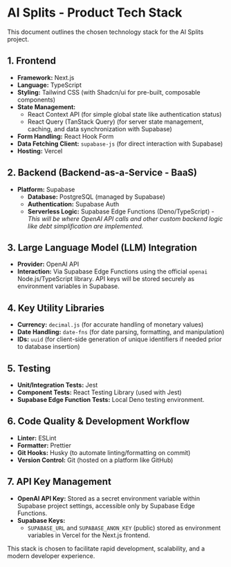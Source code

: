 # AI Splits - Product Tech Stack

This document outlines the chosen technology stack for the AI Splits project.

## 1. Frontend

*   **Framework:** Next.js
*   **Language:** TypeScript
*   **Styling:** Tailwind CSS (with Shadcn/ui for pre-built, composable components)
*   **State Management:**
    *   React Context API (for simple global state like authentication status)
    *   React Query (TanStack Query) (for server state management, caching, and data synchronization with Supabase)
*   **Form Handling:** React Hook Form
*   **Data Fetching Client:** `supabase-js` (for direct interaction with Supabase)
*   **Hosting:** Vercel

## 2. Backend (Backend-as-a-Service - BaaS)

*   **Platform:** Supabase
    *   **Database:** PostgreSQL (managed by Supabase)
    *   **Authentication:** Supabase Auth
    *   **Serverless Logic:** Supabase Edge Functions (Deno/TypeScript) - *This will be where OpenAI API calls and other custom backend logic like debt simplification are implemented.*

## 3. Large Language Model (LLM) Integration

*   **Provider:** OpenAI API
*   **Interaction:** Via Supabase Edge Functions using the official `openai` Node.js/TypeScript library. API keys will be stored securely as environment variables in Supabase.

## 4. Key Utility Libraries

*   **Currency:** `decimal.js` (for accurate handling of monetary values)
*   **Date Handling:** `date-fns` (for date parsing, formatting, and manipulation)
*   **IDs:** `uuid` (for client-side generation of unique identifiers if needed prior to database insertion)

## 5. Testing

*   **Unit/Integration Tests:** Jest
*   **Component Tests:** React Testing Library (used with Jest)
*   **Supabase Edge Function Tests:** Local Deno testing environment.

## 6. Code Quality & Development Workflow

*   **Linter:** ESLint
*   **Formatter:** Prettier
*   **Git Hooks:** Husky (to automate linting/formatting on commit)
*   **Version Control:** Git (hosted on a platform like GitHub)

## 7. API Key Management

*   **OpenAI API Key:** Stored as a secret environment variable within Supabase project settings, accessible only by Supabase Edge Functions.
*   **Supabase Keys:**
    *   `SUPABASE_URL` and `SUPABASE_ANON_KEY` (public) stored as environment variables in Vercel for the Next.js frontend.

This stack is chosen to facilitate rapid development, scalability, and a modern developer experience. 